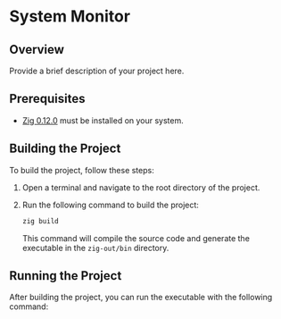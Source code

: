 # System Monitor

## Overview

Provide a brief description of your project here.

## Prerequisites

- [Zig 0.12.0](https://ziglang.org/download/) must be installed on your system.

## Building the Project

To build the project, follow these steps:

1. Open a terminal and navigate to the root directory of the project.

2. Run the following command to build the project:

   ```bash
   zig build
   ```

   This command will compile the source code and generate the executable in the `zig-out/bin` directory.

## Running the Project

After building the project, you can run the executable with the following command:
